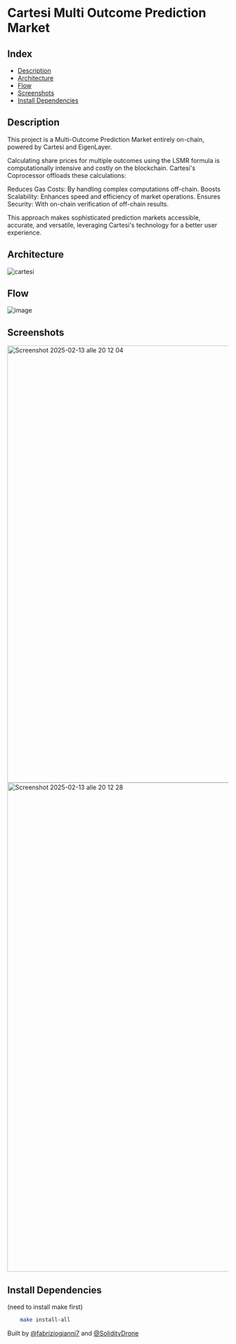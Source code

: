 # Cartesi Multi Outcome Prediction Market

## Index
- [Description](#description)
- [Architecture](#architecture)
- [Flow](#flow)
- [Screenshots](#screenshots)
- [Install Dependencies](#install-dependencies)
## Description

This project is a Multi-Outcome Prediction Market entirely on-chain, powered by Cartesi and EigenLayer. 

Calculating share prices for multiple outcomes using the LSMR formula is computationally intensive and costly on the blockchain. Cartesi's Coprocessor offloads these calculations:

Reduces Gas Costs: By handling complex computations off-chain.
Boosts Scalability: Enhances speed and efficiency of market operations.
Ensures Security: With on-chain verification of off-chain results.

This approach makes sophisticated prediction markets accessible, accurate, and versatile, leveraging Cartesi's technology for a better user experience.

## Architecture
![cartesi](https://github.com/user-attachments/assets/809fa84b-2e33-43e9-b95c-419598d7cfbd)
## Flow
![image](https://github.com/user-attachments/assets/100ad012-4139-4931-924d-14a31692fca8)
## Screenshots
<img width="996" alt="Screenshot 2025-02-13 alle 20 12 04" src="https://github.com/user-attachments/assets/008bbbd5-4fe2-4896-9762-d717b3cde98c" />
<img width="1114" alt="Screenshot 2025-02-13 alle 20 12 28" src="https://github.com/user-attachments/assets/97b9ed38-21b8-4bf1-ab84-abd539ebef10" />

## Install Dependencies
(need to install make first)

```bash
    make install-all
```

Built by [@fabriziogianni7](https://github.com/fabriziogianni7) and [@SolidityDrone](https://github.com/SolidityDrone/SolidityDrone)
